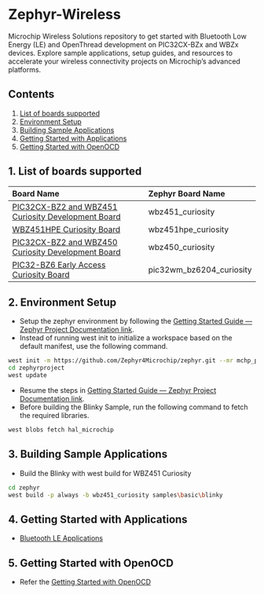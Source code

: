 # Zephyr-Wireless
Microchip Wireless Solutions repository to get started with Bluetooth Low Energy (LE) and OpenThread development on PIC32CX-BZx and WBZx devices. Explore sample applications, setup guides, and resources to accelerate your wireless connectivity projects on Microchip’s advanced platforms.

## Contents
1. [List of boards supported](#step1)
2. [Environment Setup](#step2)
3. [Building Sample Applications](step3)
4. [Getting Started with Applications](#step4)
5. [Getting Started with OpenOCD](#step5)

## 1. List of boards supported<a name="step1">
|Board Name| Zephyr Board Name|
| :- | :- |
|[PIC32CX-BZ2 and WBZ451 Curiosity Development Board](https://www.microchip.com/en-us/development-tool/ev96b94a) |wbz451_curiosity|
|[WBZ451HPE Curiosity Board](https://www.microchip.com/en-us/development-tool/ev79y91a) |wbz451hpe_curiosity|
|[PIC32CX-BZ2 and WBZ450 Curiosity Development Board](https://www.microchip.com/en-us/development-tool/EV22L65A) |wbz450_curiosity|
|[PIC32-BZ6 Early Access Curiosity Board](https://www.microchip.com/en-us/development-tool/ea81w68a) |pic32wm_bz6204_curiosity|

## 2. Environment Setup<a name="step2">
- Setup the zephyr environment by following the [Getting Started Guide — Zephyr Project Documentation link](https://docs.zephyrproject.org/latest/develop/getting_started/index.html).
- Instead of running west init to initialize a workspace based on the default manifest, use the following command.
```bash
west init -m https://github.com/Zephyr4Microchip/zephyr.git --mr mchp_pic32cxbz_v420 zephyrproject/
cd zephyrproject
west update
```
- Resume the steps in [Getting Started Guide — Zephyr Project Documentation link](https://docs.zephyrproject.org/latest/develop/getting_started/index.html).
- Before building the Blinky Sample, run the following command to fetch the required libraries.
```bash
west blobs fetch hal_microchip
```

## 3. Building Sample Applications<a name="step3">
- Build the Blinky with west build for WBZ451 Curiosity
```bash
cd zephyr
west build -p always -b wbz451_curiosity samples\basic\blinky
```
## 4. Getting Started with Applications<a name="step4">
- [Bluetooth LE Applications](./docs/Bluetooth%20LE%20Applications.md)

## 5. Getting Started with OpenOCD<a name="step5">
- Refer the [Getting Started with OpenOCD](./docs/Getting_Started_with_OpenOCD.pdf)

